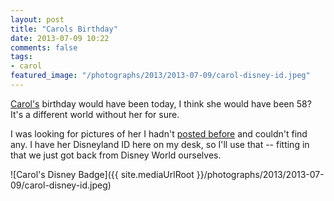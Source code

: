 ```yaml
---
layout: post
title: "Carols Birthday"
date: 2013-07-09 10:22
comments: false
tags: 
- carol
featured_image: "/photographs/2013/2013-07-09/carol-disney-id.jpeg"
---
```

[Carol's][1] birthday would have been today, I think she would have been 58?  It's a different world without her for sure.

I was looking for pictures of her I hadn't [posted before][2] and couldn't find any.  I have her Disneyland ID here on my desk, so I'll use that -- fitting in that we just got back from Disney World ourselves.

![Carol's Disney Badge]({{ site.mediaUrlRoot }}/photographs/2013/2013-07-09/carol-disney-id.jpeg)




[1]: /blog/2006/12/04/carol-anne-eick-july-9-1955-november-27-2006/
[2]: /blog/categories/carol/